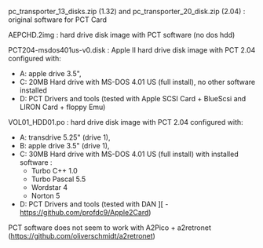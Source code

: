 pc_transporter_13_disks.zip (1.32) and pc_transporter_20_disk.zip (2.04) : original software for PCT Card  

AEPCHD.2img : hard drive disk image with PCT software (no dos hdd)  

PCT204-msdos401us-v0.disk : Apple II hard drive disk image with PCT 2.04 configured with:  
- A: apple drive 3.5",  
- C: 20MB Hard drive with MS-DOS 4.01 US (full install), no other software installed
- D: PCT Drivers and tools
(tested with Apple SCSI Card + BlueScsi and LIRON Card + floppy Emu)

VOL01_HDD01.po : hard drive disk image with PCT 2.04 configured with:  
- A: transdrive 5.25" (drive 1),
- B: apple drive 3.5" (drive 1),
- C: 30MB Hard drive with MS-DOS 4.01 US (full install) with installed software :
  - Turbo C++ 1.0
  - Turbo Pascal 5.5
  - Wordstar 4
  - Norton 5
- D: PCT Drivers and tools
(tested with DAN ][ - https://github.com/profdc9/Apple2Card)  

PCT software does not seem to work with A2Pico + a2retronet (https://github.com/oliverschmidt/a2retronet)
